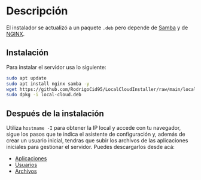 # Descripción

El instalador se actualizó a un paquete `.deb` pero depende de [Samba](https://packages.ubuntu.com/oracular/samba) y de [NGINX](https://nginx.org).

## Instalación

Para instalar el servidor usa lo siguiente:

```bash
sudo apt update
sudo apt install nginx samba -y
wget https://github.com/RodrigoCid95/LocalCloudInstaller/raw/main/local-cloud.deb
sudo dpkg -i local-cloud.deb
```

## Después de la instalación

Utiliza `hostname -I` para obtener la IP local y accede con tu navegador, sigue los pasos que te indica el asistente de configuración y, además de crear un usuario inicial, tendras que subir los archivos de las aplicaciones iniciales para gestionar el servidor. Puedes descargarlos desde acá:

- [Aplicaciones](https://github.com/RodrigoCid95/LocalCloudInstaller/raw/main/apps/com.apps.sys.zip)
- [Usuarios](https://github.com/RodrigoCid95/LocalCloudInstaller/raw/main/apps/com.users.sys.zip)
- [Archivos](https://github.com/RodrigoCid95/LocalCloudInstaller/raw/main/apps/com.files.sys.zip)
